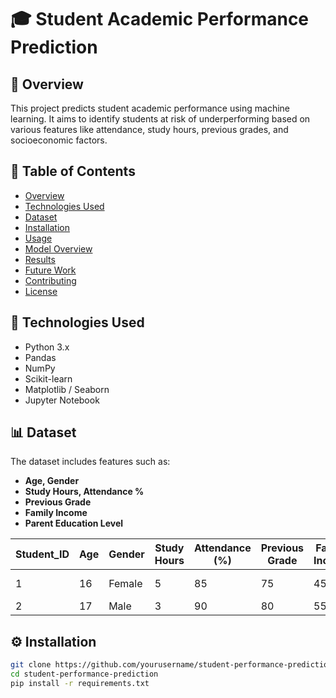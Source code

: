 # 🎓 Student Academic Performance Prediction

## 📌 Overview
This project predicts student academic performance using machine learning. It aims to identify students at risk of underperforming based on various features like attendance, study hours, previous grades, and socioeconomic factors.

## 📂 Table of Contents
- [Overview](#-overview)
- [Technologies Used](#-technologies-used)
- [Dataset](#-dataset)
- [Installation](#-installation)
- [Usage](#-usage)
- [Model Overview](#-model-overview)
- [Results](#-results)
- [Future Work](#-future-work)
- [Contributing](#-contributing)
- [License](#-license)

## 🧠 Technologies Used
- Python 3.x  
- Pandas  
- NumPy  
- Scikit-learn  
- Matplotlib / Seaborn  
- Jupyter Notebook

## 📊 Dataset
The dataset includes features such as:
- **Age, Gender**
- **Study Hours, Attendance %**
- **Previous Grade**
- **Family Income**
- **Parent Education Level**

| Student_ID | Age | Gender | Study Hours | Attendance (%) | Previous Grade | Family Income | Parent Education |
|------------|-----|--------|-------------|----------------|----------------|---------------|------------------|
| 1          | 16  | Female | 5           | 85             | 75             | 45000         | High School      |
| 2          | 17  | Male   | 3           | 90             | 80             | 55000         | Bachelor's       |

## ⚙️ Installation

```bash
git clone https://github.com/yourusername/student-performance-prediction.git
cd student-performance-prediction
pip install -r requirements.txt
